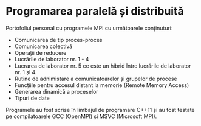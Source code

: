 # Programarea paralelă și distribuită
Portofoliul personal cu programele MPI cu următoarele conținuturi:

* Comunicarea de tip proces-proces
* Comunicarea colectivă
* Operații de reducere
* Lucrările de laborator nr. 1 - 4
* Lucrarea de laborator nr. 5 ce este un hibrid între lucrările de laborator nr. 1 și 4.
* Rutine de adnimistare a comunicatoarelor și grupelor de procese
* Funcțiile pentru accesul distant la memorie (Remote Memory Access)
* Generarea dinamică a proceselor
* Tipuri de date

Programele au fost scrise în limbajul de programare C++11 și au fost testate pe compilatoarele GCC (OpenMPI) și MSVC (Microsoft MPI).
